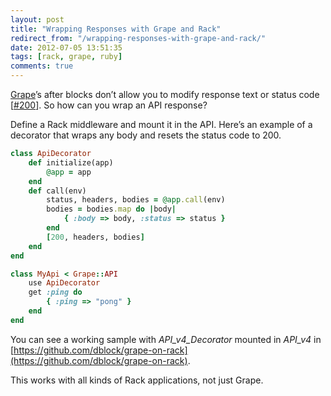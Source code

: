 ```yaml
---
layout: post
title: "Wrapping Responses with Grape and Rack"
redirect_from: "/wrapping-responses-with-grape-and-rack/"
date: 2012-07-05 13:51:35
tags: [rack, grape, ruby]
comments: true
---
```

[Grape](https://github.com/intridea/grape)’s after blocks don’t allow you to modify response text or status code [[#200](https://github.com/intridea/grape/issues/200)]. So how can you wrap an API response?

Define a Rack middleware and mount it in the API. Here’s an example of a decorator that wraps any body and resets the status code to 200.

```ruby
class ApiDecorator
    def initialize(app)
        @app = app
    end
    def call(env)
        status, headers, bodies = @app.call(env)
        bodies = bodies.map do |body|
            { :body => body, :status => status }
        end
        [200, headers, bodies]
    end
end

class MyApi < Grape::API
    use ApiDecorator
    get :ping do
        { :ping => "pong" }
    end
end
```

You can see a working sample with _API_v4_Decorator_ mounted in _API_v4_ in [https://github.com/dblock/grape-on-rack](https://github.com/dblock/grape-on-rack).

This works with all kinds of Rack applications, not just Grape.
